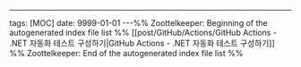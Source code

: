 ---

tags: [MOC] date: 9999-01-01 ---%% Zoottelkeeper: Beginning of the autogenerated
index file list %% [[post/GitHub/Actions/GitHub Actions - .NET 자동화 테스트
구성하기|GitHub Actions - .NET 자동화 테스트 구성하기]] %% Zoottelkeeper: End of
the autogenerated index file list %%
